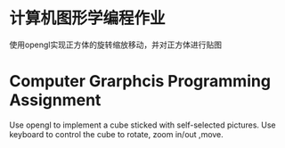 # 计算机图形学编程作业
使用opengl实现正方体的旋转缩放移动，并对正方体进行贴图

# Computer Grarphcis Programming Assignment
Use opengl to implement a cube sticked with self-selected pictures. Use keyboard to control the cube to rotate, zoom in/out ,move.
